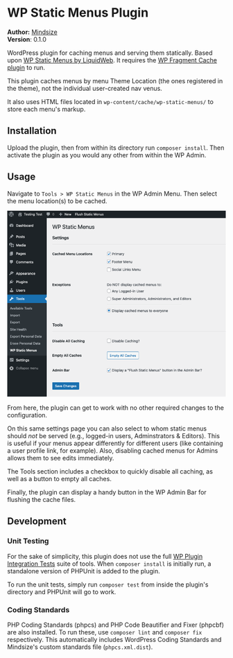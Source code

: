 # WP Static Menus Plugin


**Author:** [Mindsize](https://mindsize.me)<br>
**Version**: 0.1.0

WordPress plugin for caching menus and serving them statically. Based upon [WP Static Menus by LiquidWeb](https://github.com/liquidweb/wp-static-menus).  It requires the [WP Fragment Cache plugin](https://github.com/Mindsize/wp-fragment-cache) to run.

This plugin caches menus by menu Theme Location (the ones registered in the theme), not the individual user-created nav venus.

It also uses HTML files located in `wp-content/cache/wp-static-menus/` to store each menu's markup.

## Installation

Upload the plugin, then from within its directory run `composer install`.  Then activate the plugin as you would any other from within the WP Admin.

## Usage

Navigate to `Tools > WP Static Menus` in the WP Admin Menu. Then select the menu location(s) to be cached.

![Settings Page Screenshot](https://github.com/johnregan3/wp-static-menus/blob/repo-media/readme-settings-screenshot.png?raw=true)

From here, the plugin can get to work with no other required changes to the configuration.

On this same settings page you can also select to whom static menus should _not_ be served (e.g., logged-in users, Adminstrators & Editors).  This is useful if your menus appear differently for different users (like containing a user profile link, for example).  Also, disabling cached menus for Admins allows them to see edits immediately.

The Tools section includes a checkbox to quickly disable all caching, as well as a button to empty all caches.

Finally, the plugin can display a handy button in the WP Admin Bar for flushing the cache files.

## Development

### Unit Testing

For the sake of simplicity, this plugin does not use the full [WP Plugin Integration Tests](https://make.wordpress.org/cli/handbook/misc/plugin-unit-tests/) suite of tools. When `composer install` is initially run, a standalone version of PHPUnit is added to the plugin.

To run the unit tests, simply run `composer test` from inside the plugin's directory and PHPUnit will go to work.

### Coding Standards

PHP Coding Standards (phpcs) and PHP Code Beautifier and Fixer (phpcbf) are also installed.  To run these, use `composer lint` and `composer fix` respectively.  This automatically includes WordPress Coding Standards and Mindsize's custom standards file (`phpcs.xml.dist`).
